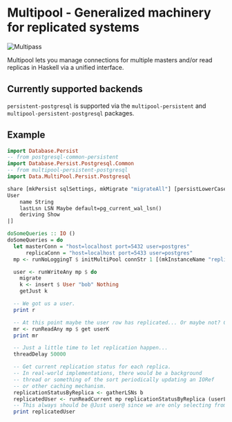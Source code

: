 # Multipool - Generalized machinery for replicated systems
![Multipass](https://i.gifer.com/39uY.gif)

Multipool lets you manage connections for multiple masters and/or read
replicas in Haskell via a unified interface.

## Currently supported backends

`persistent-postgresql` is supported via the `multipool-persistent` and
`multipool-persistent-postgresql` packages.

## Example

```haskell
import Database.Persist
-- from postgresql-common-persistent
import Database.Persist.Postgresql.Common
-- from multipool-persistent-postgresql
import Data.MultiPool.Persist.Postgresql

share [mkPersist sqlSettings, mkMigrate "migrateAll"] [persistLowerCase|
User
    name String
    lastLsn LSN Maybe default=pg_current_wal_lsn()
    deriving Show
|]

doSomeQueries :: IO ()
doSomeQueries = do
  let masterConn = "host=localhost port=5432 user=postgres"
      replicaConn = "host=localhost port=5433 user=postgres"
  mp <- runNoLoggingT $ initMultiPool connStr 1 [(mkInstanceName "replica", connStr, 1)]

  user <- runWriteAny mp $ do
    migrate
    k <- insert $ User "bob" Nothing
    getJust k

  -- We got us a user.
  print r

  -- At this point maybe the user row has replicated... Or maybe not? Can't say for sure...
  mr <- runReadAny mp $ get userK
  print mr

  -- Just a little time to let replication happen...
  threadDelay 50000

  -- Get current replication status for each replica.
  -- In real-world implementations, there would be a background
  -- thread or something of the sort periodically updating an IORef
  -- or other caching mechanism.
  replicationStatusByReplica <- gatherLSNs b
  replicatedUser <- runReadCurrent mp replicationStatusByReplica (userLastLsn $ entityVal u) $ getJust (entityKey u)
  -- This always should be @Just user@ since we are only selecting from sufficiently replicated sources (or master as a fallback if no replicated sources exist.)
  print replicatedUser
```
